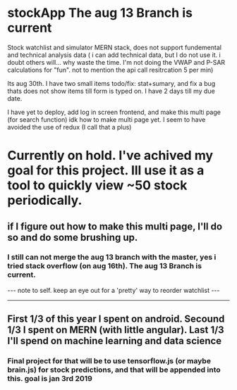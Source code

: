 # stockApp The aug 13 Branch is current

Stock watchlist and simulator MERN stack, does not support fundemental and technical analysis data ( i can add technical data, but I do not use it. i doubt others will... why waste the time. I'm not doing the VWAP and P-SAR calculations for "fun". not to mention the api call resitrcation 5 per min) 

Its aug 30th. I have two small items todo/fix: stat+sumary, and fix a bug thats does not show items till form is typed on. I have 2 days till my due date. 

I have yet to deploy, add log in screen frontend, and make this multi page (for search function) 
idk how to make multi page yet. I seem to have avoided the use of redux (I call that a plus)


# Currently on hold. I've achived my goal for this project. Ill use it as a tool to quickly view ~50 stock periodically.
## if I figure out how to make this multi page, I'll do so and do some brushing up. 
### I still can not merge the aug 13 branch with the master, yes i tried stack overflow (on aug 16th). The aug 13 Branch is current.



--- note to self. keep an eye out for a 'pretty' way to reorder watchlist ---

----------------------------------------------------------------------------------------------------

## First 1/3 of this year I spent on android. Secound 1/3 I spent on MERN (with little angular). Last 1/3 I'll spend on machine learning and data science

### Final project for that will be to use tensorflow.js (or maybe brain.js) for stock predictions, and that will be appended into this. goal is jan 3rd 2019  
